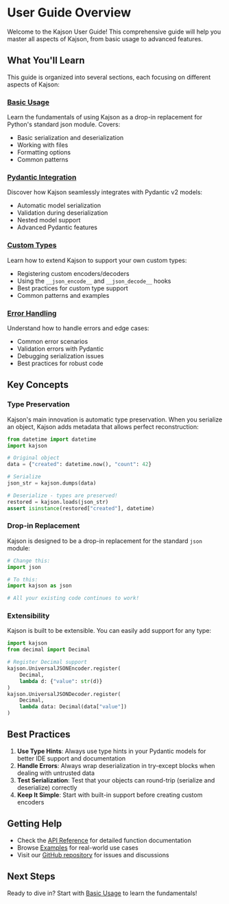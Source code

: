 # User Guide Overview

Welcome to the Kajson User Guide! This comprehensive guide will help you master all aspects of Kajson, from basic usage to advanced features.

## What You'll Learn

This guide is organized into several sections, each focusing on different aspects of Kajson:

### [Basic Usage](basic-usage.md)
Learn the fundamentals of using Kajson as a drop-in replacement for Python's standard json module. Covers:

- Basic serialization and deserialization
- Working with files
- Formatting options
- Common patterns

### [Pydantic Integration](pydantic.md)
Discover how Kajson seamlessly integrates with Pydantic v2 models:

- Automatic model serialization
- Validation during deserialization
- Nested model support
- Advanced Pydantic features

### [Custom Types](custom-types.md)
Learn how to extend Kajson to support your own custom types:

- Registering custom encoders/decoders
- Using the `__json_encode__` and `__json_decode__` hooks
- Best practices for custom type support
- Common patterns and examples

### [Error Handling](error-handling.md)
Understand how to handle errors and edge cases:

- Common error scenarios
- Validation errors with Pydantic
- Debugging serialization issues
- Best practices for robust code

## Key Concepts

### Type Preservation

Kajson's main innovation is automatic type preservation. When you serialize an object, Kajson adds metadata that allows perfect reconstruction:

```python
from datetime import datetime
import kajson

# Original object
data = {"created": datetime.now(), "count": 42}

# Serialize
json_str = kajson.dumps(data)

# Deserialize - types are preserved!
restored = kajson.loads(json_str)
assert isinstance(restored["created"], datetime)
```

### Drop-in Replacement

Kajson is designed to be a drop-in replacement for the standard `json` module:

```python
# Change this:
import json

# To this:
import kajson as json

# All your existing code continues to work!
```

### Extensibility

Kajson is built to be extensible. You can easily add support for any type:

```python
import kajson
from decimal import Decimal

# Register Decimal support
kajson.UniversalJSONEncoder.register(
    Decimal,
    lambda d: {"value": str(d)}
)
kajson.UniversalJSONDecoder.register(
    Decimal,
    lambda data: Decimal(data["value"])
)
```

## Best Practices

1. **Use Type Hints**: Always use type hints in your Pydantic models for better IDE support and documentation
2. **Handle Errors**: Always wrap deserialization in try-except blocks when dealing with untrusted data
3. **Test Serialization**: Test that your objects can round-trip (serialize and deserialize) correctly
4. **Keep It Simple**: Start with built-in support before creating custom encoders

## Getting Help

- Check the [API Reference](../api/kajson.md) for detailed function documentation
- Browse [Examples](../examples/index.md) for real-world use cases
- Visit our [GitHub repository](https://github.com/Pipelex/kajson) for issues and discussions

## Next Steps

Ready to dive in? Start with [Basic Usage](basic-usage.md) to learn the fundamentals! 